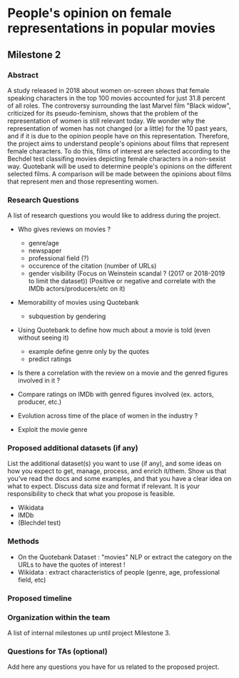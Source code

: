 # People's opinion on female representations in popular movies
## Milestone 2



### Abstract 

A study released in 2018 about women on-screen shows that female speaking characters in the top 100 movies accounted for just 31.8 percent of all roles. The controversy surrounding the last Marvel film "Black widow", criticized for its pseudo-feminism, shows that the problem of the representation of women is still relevant today. We wonder why the representation of women has not changed (or a little) for the 10 past years, and if it is due to the opinion people have on this representation. Therefore, the project aims to understand people's opinions about films that represent female characters. To do this, films of interest are selected according to the Bechdel test classifing movies depicting female characters in a non-sexist way. Quotebank will be used to determine people's opinions on the different selected films. A comparison will be made between the opinions about films that represent men and those representing women.


### Research Questions
A list of research questions you would like to address during the project.
- Who gives reviews on movies ? 
    - genre/age
    - newspaper
    - professional field (?)
    - occurence of the citation (number of URLs)
    - gender visibility
(Focus on Weinstein scandal ? (2017 or 2018-2019 to limit the dataset))
(Positive or negative and correlate with the IMDb actors/producers/etc on it) 

- Memorability of movies using Quotebank
    - subquestion by gendering 

- Using Quotebank to define how much about a movie is told (even without seeing it)
    - example define genre only by the quotes
    - predict ratings

- Is there a correlation with the review on a movie and the genred figures involved in it ?
- Compare ratings on IMDb with genred figures involved (ex. actors, producer, etc.)
- Evolution across time of the place of women in the industry ?
- Exploit the movie genre

### Proposed additional datasets (if any)
List the additional dataset(s) you want to use (if any), and some ideas on how you expect to get, manage, process, and enrich it/them. Show us that you’ve read the docs and some examples, and that you have a clear idea on what to expect. Discuss data size and format if relevant. It is your responsibility to check that what you propose is feasible.

- Wikidata 
- IMDb
- (Blechdel test)

### Methods
- On the Quotebank Dataset : "movies" NLP or extract the category on the URLs to have the quotes of interest !
- Wikidata : extract characteristics of people (genre, age, professional field, etc)

### Proposed timeline

### Organization within the team
A list of internal milestones up until project Milestone 3.

### Questions for TAs (optional)
Add here any questions you have for us related to the proposed project.
